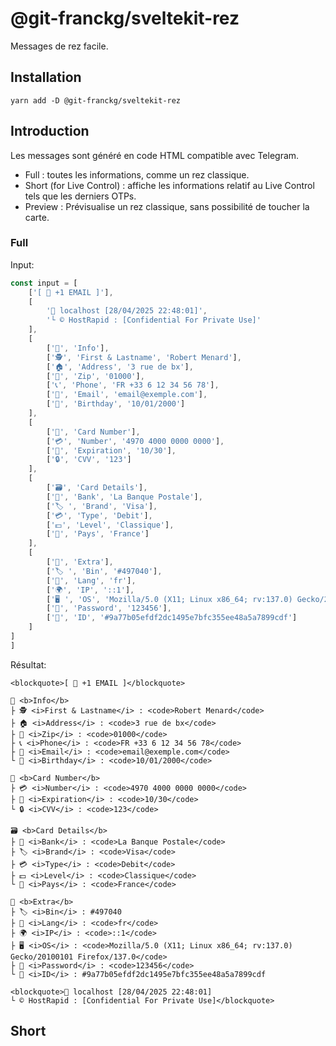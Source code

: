 # @git-franckg/sveltekit-rez

Messages de rez facile.

## Installation

`yarn add -D @git-franckg/sveltekit-rez`

## Introduction

Les messages sont généré en code HTML compatible avec Telegram.

* Full : toutes les informations, comme un rez classique.
* Short (for Live Control) : affiche les informations relatif au Live Control tels que les derniers OTPs.
* Preview : Prévisualise un rez classique, sans possibilité de toucher la carte.

### Full

Input:

```typescript
const input = [
	['[ 📧 +1 EMAIL ]'],
	[
		'📍 localhost [28/04/2025 22:48:01]',
		'└ © HostRapid : [Confidential For Private Use]'
	],
	[
		['🏦', 'Info'],
		['🕵️', 'First & Lastname', 'Robert Menard'],
		['🏠', 'Address', '3 rue de bx'],
		['📮', 'Zip', '01000'],
		['📞', 'Phone', 'FR +33 6 12 34 56 78'],
		['📧', 'Email', 'email@exemple.com'],
		['🎂', 'Birthday', '10/01/2000']
	],
	[
		['🏦', 'Card Number'],
		['💳', 'Number', '4970 4000 0000 0000'],
		['📅', 'Expiration', '10/30'],
		['🔒', 'CVV', '123']
	],
	[
		['🗃', 'Card Details'],
		['🏦', 'Bank', 'La Banque Postale'],
		['🏷 ', 'Brand', 'Visa'],
		['💳', 'Type', 'Debit'],
		['💵', 'Level', 'Classique'],
		['🚩', 'Pays', 'France']
	],
	[
		['🧩', 'Extra'],
		['🏷 ', 'Bin', '#497040'],
		['📣', 'Lang', 'fr'],
		['🌍', 'IP', '::1'],
		['🖥 ', 'OS', 'Mozilla/5.0 (X11; Linux x86_64; rv:137.0) Gecko/20100101 Firefox/137.0'],
		['🔐', 'Password', '123456'],
		['🧬', 'ID', '#9a77b05efdf2dc1495e7bfc355ee48a5a7899cdf']
	]
]
]
```

Résultat:

```
<blockquote>[ 📧 +1 EMAIL ]</blockquote>

🏦 <b>Info</b>
├ 🕵️ <i>First & Lastname</i> : <code>Robert Menard</code>
├ 🏠 <i>Address</i> : <code>3 rue de bx</code>
├ 📮 <i>Zip</i> : <code>01000</code>
├ 📞 <i>Phone</i> : <code>FR +33 6 12 34 56 78</code>
├ 📧 <i>Email</i> : <code>email@exemple.com</code>
└ 🎂 <i>Birthday</i> : <code>10/01/2000</code>

🏦 <b>Card Number</b>
├ 💳 <i>Number</i> : <code>4970 4000 0000 0000</code>
├ 📅 <i>Expiration</i> : <code>10/30</code>
└ 🔒 <i>CVV</i> : <code>123</code>

🗃 <b>Card Details</b>
├ 🏦 <i>Bank</i> : <code>La Banque Postale</code>
├ 🏷 <i>Brand</i> : <code>Visa</code>
├ 💳 <i>Type</i> : <code>Debit</code>
├ 💵 <i>Level</i> : <code>Classique</code>
└ 🚩 <i>Pays</i> : <code>France</code>

🧩 <b>Extra</b>
├ 🏷 <i>Bin</i> : #497040
├ 📣 <i>Lang</i> : <code>fr</code>
├ 🌍 <i>IP</i> : <code>::1</code>
├ 🖥 <i>OS</i> : <code>Mozilla/5.0 (X11; Linux x86_64; rv:137.0) Gecko/20100101 Firefox/137.0</code>
├ 🔐 <i>Password</i> : <code>123456</code>
└ 🧬 <i>ID</i> : #9a77b05efdf2dc1495e7bfc355ee48a5a7899cdf

<blockquote>📍 localhost [28/04/2025 22:48:01]
└ © HostRapid : [Confidential For Private Use]</blockquote>
```

## Short


